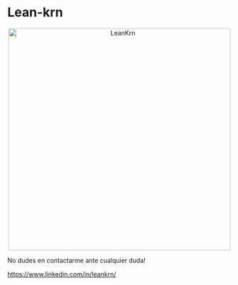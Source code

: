 # Lean-krn

<div align="center">
    <img src="https://res.cloudinary.com/dtfppvicy/image/upload/v1678810170/BannerGit_hpl0os.png" width=500 alt="LeanKrn"  />
</div>





No dudes en contactarme ante cualquier duda!

https://www.linkedin.com/in/leankrn/
